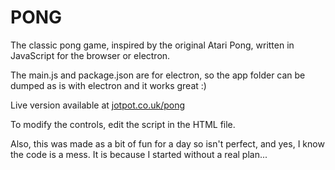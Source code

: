 # PONG
The classic pong game, inspired by the original Atari Pong, written in JavaScript for the browser or electron.

The main.js and package.json are for electron, so the app folder can be dumped as is with electron and it works great :)

Live version available at <a href="https://www.jotpot.co.uk/pong">jotpot.co.uk/pong</a>

To modify the controls, edit the script in the HTML file.

Also, this was made as a bit of fun for a day so isn't perfect, and yes, I know the code is a mess. It is because I started without a real plan...
